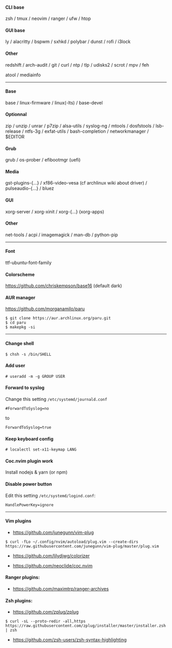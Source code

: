 #### CLI base
zsh / tmux / neovim / ranger / ufw / htop
 
#### GUI base
ly / alacritty / bspwm / sxhkd / polybar / dunst / rofi / i3lock

#### Other
redshift / arch-audit / git / curl / ntp / tlp / udisks2 / scrot / mpv / feh

atool / mediainfo

---
#### Base
base / linux-firmware / linux(-lts) / base-devel

#### Optionnal
zip / unzip / unrar / p7zip / alsa-utils / syslog-ng / mtools / dosfstools / lsb-release / ntfs-3g / exfat-utils / bash-completion / networkmanager / $EDITOR

#### Grub
grub / os-prober / efibootmgr (uefi)

#### Media
gst-plugins-{...} / xf86-video-vesa (cf archlinux wiki about driver) / pulseaudio-{...} / bluez

#### GUI
xorg-server / xorg-xinit / xorg-{...} (xorg-apps)

#### Other
net-tools / acpi / imagemagick / man-db / python-pip

---
#### Font
ttf-ubuntu-font-family

#### Colorscheme
https://github.com/chriskempson/base16 (default dark)

#### AUR manager
https://github.com/morganamilo/paru
```
$ git clone https://aur.archlinux.org/paru.git
$ cd paru
$ makepkg -si
```

---
#### Change shell
```
$ chsh -s /bin/SHELL
```

#### Add user
```
# useradd -m -g GROUP USER
```

#### Forward to syslog
Change this setting `/etc/systemd/journald.conf`
```
#ForwardToSyslog=no
```
to
```
ForwardToSyslog=true
```

#### Keep keyboard config
```
# localectl set-x11-keymap LANG
```

#### Coc.nvim plugin work
Install nodejs & yarn (or npm)

#### Disable power button
Edit this setting `/etc/systemd/logind.conf`:
```
HandlePowerKey=ignore
``` 

---
#### Vim plugins
- https://github.com/junegunn/vim-plug
```
$ curl -fLo ~/.config/nvim/autoload/plug.vim --create-dirs https://raw.githubusercontent.com/junegunn/vim-plug/master/plug.vim
```

- https://github.com/lilydjwg/colorizer

- https://github.com/neoclide/coc.nvim

#### Ranger plugins:
- https://github.com/maximtrp/ranger-archives

#### Zsh plugins:
- https://github.com/zplug/zplug
```
$ curl -sL --proto-redir -all,https https://raw.githubusercontent.com/zplug/installer/master/installer.zsh | zsh
```

- https://github.com/zsh-users/zsh-syntax-highlighting
